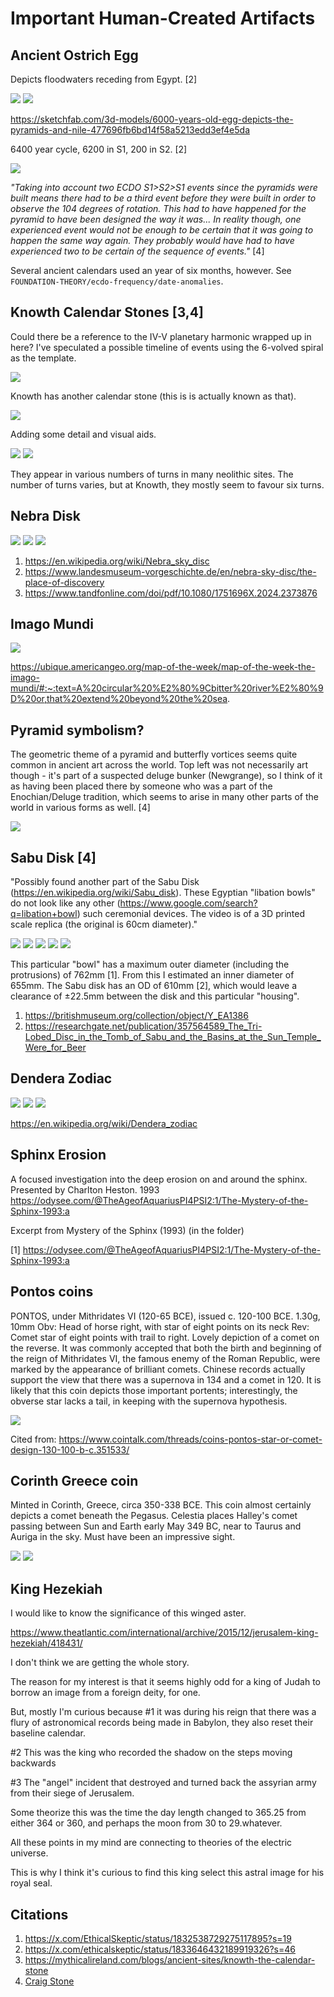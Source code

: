 # Important Human-Created Artifacts

## Ancient Ostrich Egg

Depicts floodwaters receding from Egypt. [2]

![](img/ostrich1.jpg)
![](img/ostrich2.jpg)

https://sketchfab.com/3d-models/6000-years-old-egg-depicts-the-pyramids-and-nile-477696fb6bd14f58a5213edd3ef4e5da

6400 year cycle, 6200 in S1, 200 in S2. [2]

![](img/ostrich3.jpg)

*"Taking into account two ECDO S1>S2>S1 events since the pyramids were built means there had to be a third event before they were built in order to observe the 104 degrees of rotation. This had to have happened for the pyramid to have been designed the way it was... In reality though, one experienced event would not be enough to be certain that it was going to happen the same way again. They probably would have had to have experienced two to be certain of the sequence of events."* [4]

Several ancient calendars used an year of six months, however. See `FOUNDATION-THEORY/ecdo-frequency/date-anomalies`.

## Knowth Calendar Stones [3,4]

Could there be a reference to the IV-V planetary harmonic wrapped up in here? I've speculated a possible timeline of events using the 6-volved spiral as the template.

![](img/knowth1.jpg)

Knowth has another calendar stone (this is is actually known as that).

![](img/knowth2.jpg)

Adding some detail and visual aids.

![](img/knowth3.jpg)
![](img/knowth4.jpg)

They appear in various numbers of turns in many neolithic sites. The number of turns varies, but at Knowth, they mostly seem to favour six turns.

## Nebra Disk

![](img/nebra-disc1.jpg)
![](img/nebra-disc2.jpg)
![](img/nebra-disc3.jpg)

1. https://en.wikipedia.org/wiki/Nebra_sky_disc
2. https://www.landesmuseum-vorgeschichte.de/en/nebra-sky-disc/the-place-of-discovery
3. https://www.tandfonline.com/doi/pdf/10.1080/1751696X.2024.2373876

## Imago Mundi

![](img/imago-mundi.jpg)

https://ubique.americangeo.org/map-of-the-week/map-of-the-week-the-imago-mundi/#:~:text=A%20circular%20%E2%80%9Cbitter%20river%E2%80%9D%20or,that%20extend%20beyond%20the%20sea.

## Pyramid symbolism?

The geometric theme of a pyramid and butterfly vortices seems quite common in ancient art across the world. Top left was not necessarily art though - it's part of a suspected deluge bunker (Newgrange), so I think of it as having been placed there by someone who was a part of the Enochian/Deluge tradition, which seems to arise in many other parts of the world in various forms as well. [4]

![](img/pyramid-symbolism.jpg)

## Sabu Disk [4]

"Possibly found another part of the Sabu Disk (https://en.wikipedia.org/wiki/Sabu_disk). These Egyptian "libation bowls" do not look like any other (https://www.google.com/search?q=libation+bowl) such ceremonial devices. The video is of a 3D printed scale replica (the original is 60cm diameter)."

![](img/sabu1.jpg)
![](img/sabu2.jpg)
![](img/sabu3.jpg)
![](img/sabu4.jpg)
![](img/sabu5.jpg)

This particular "bowl" has a maximum outer diameter (including the protrusions) of 762mm [1]. From this I estimated an inner diameter of 655mm. The Sabu disk has an OD of 610mm [2], which would leave a clearance of ±22.5mm between the disk and this particular "housing".
1. https://britishmuseum.org/collection/object/Y_EA1386
2. https://researchgate.net/publication/357564589_The_Tri-Lobed_Disc_in_the_Tomb_of_Sabu_and_the_Basins_at_the_Sun_Temple_Were_for_Beer

## Dendera Zodiac

![](img/dendera.jpg)
![](img/dendera2.jpg)
![](img/dendera3.jpg)

https://en.wikipedia.org/wiki/Dendera_zodiac

## Sphinx Erosion

A focused investigation into the deep erosion on and around the sphinx. Presented by Charlton Heston. 1993
https://odysee.com/@TheAgeofAquariusPI4PSI2:1/The-Mystery-of-the-Sphinx-1993:a

Excerpt from Mystery of the Sphinx (1993) (in the folder)

[1] https://odysee.com/@TheAgeofAquariusPI4PSI2:1/The-Mystery-of-the-Sphinx-1993:a

## Pontos coins

PONTOS, under Mithridates VI (120-65 BCE), issued c. 120-100 BCE. 1.30g, 10mm Obv: Head of horse right, with star of eight points on its neck Rev: Comet star of eight points with trail to right. Lovely depiction of a comet on the reverse. It was commonly accepted that both the birth and beginning of the reign of Mithridates VI, the famous enemy of the Roman Republic, were marked by the appearance of brilliant comets. Chinese records actually support the view that there was a supernova in 134 and a comet in 120. It is likely that this coin depicts those important portents; interestingly, the obverse star lacks a tail, in keeping with the supernova hypothesis.

![](img/pontos.jpg)

Cited from: https://www.cointalk.com/threads/coins-pontos-star-or-comet-design-130-100-b-c.351533/

## Corinth Greece coin

Minted in Corinth, Greece, circa 350-338 BCE. This coin almost certainly depicts a comet beneath the Pegasus. Celestia places Halley's comet passing between Sun and Earth early May 349 BC, near to Taurus and Auriga in the sky. Must have been an impressive sight.

![](img/corinth1.jpg)
![](img/corinth2.jpg)

## King Hezekiah

I would like to know the significance of this winged aster.

https://www.theatlantic.com/international/archive/2015/12/jerusalem-king-hezekiah/418431/

I don't think we are getting the whole story.

The reason for my interest is that it seems highly odd for a king of Judah to borrow an image from a foreign deity, for one. 

But, mostly I'm curious because #1 it was during his reign that there was a flury of astronomical records being made in Babylon, they also reset their baseline calendar.

#2 This was the king who recorded the shadow on the steps moving backwards

#3 The "angel" incident that destroyed and turned back the assyrian army from their siege of Jerusalem.

Some theorize this was the time the day length changed to 365.25 from either 364 or 360, and perhaps the moon from 30 to 29.whatever.

All these points in my mind are connecting to theories of the electric universe.

This is why I think it's curious to find this king select this astral image for his royal seal.

## Citations

1. https://x.com/EthicalSkeptic/status/1832538729275117895?s=19
2. https://x.com/ethicalskeptic/status/1833646432189919326?s=46
3. https://mythicalireland.com/blogs/ancient-sites/knowth-the-calendar-stone
4. [Craig Stone](https://nobulart.com)